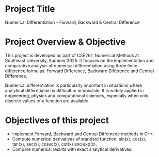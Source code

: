 # Project Title
Numerical Differentiation - Forward, Backward & Central Difference
# Project Overview & Objective
This project is developed as part of CSE261: Numerical Methods at Southeast University, Summer 2025. It focuses on the implementation and comparative analysis of numerical differentiation using three finite difference formulas: Forward Difference, Backward Difference and Central Difference.

Numerical differentiation is particularly important in situations where analytical differntiation is difficult or impossible. It is widely applied in engineering, physics and computational sciences, especially when only discrete values of a function are available.

# Objectives of this project
  - Implement Forward, Backward and Central Differnece methods in C++.
  - Compute numerical derivatives of standard function: sin(x), cos(x), tan(x), sec(x), cosec(x), cot(x) and exp(x).
  - Compare numerical results with exact analytical derivatives.
